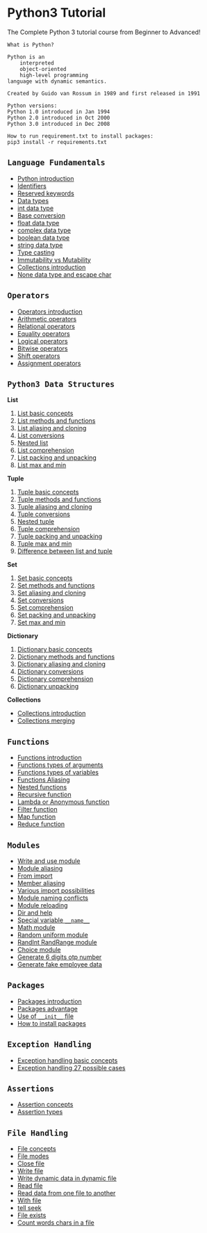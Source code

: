 # Python3 Tutorial
The Complete Python 3 tutorial course from Beginner to Advanced!

    What is Python?

    Python is an
        interpreted
        object-oriented
        high-level programming
    language with dynamic semantics.

    Created by Guido van Rossum in 1989 and first released in 1991
    
    Python versions:
    Python 1.0 introduced in Jan 1994
    Python 2.0 introduced in Oct 2000
    Python 3.0 introduced in Dec 2008
    
    How to run requirement.txt to install packages:
    pip3 install -r requirements.txt
 
## `Language Fundamentals`
* [Python introduction](01_language_fundamentals/01_Introduction.py)
* [Identifiers](01_language_fundamentals/02_Identifiers.py)
* [Reserved keywords](01_language_fundamentals/03_ReservedKeywords.py)
* [Data types](01_language_fundamentals/04_DataTypes.py)
* [int data type](01_language_fundamentals/05_DataTypes_Int.py)
* [Base conversion](01_language_fundamentals/06_BaseConversion.py)
* [float data type](01_language_fundamentals/07_DataTypes_Float.py)
* [complex data type](01_language_fundamentals/08_DataTypes_Complex.py)
* [boolean data type](01_language_fundamentals/09_DataTypes_Boolean.py)
* [string data type](01_language_fundamentals/10_DataTypes_String.py)
* [Type casting](01_language_fundamentals/11_TypeCasting.py)
* [Immutability vs Mutability](01_language_fundamentals/12_ImmutabilityVsMutability.py)
* [Collections introduction](01_language_fundamentals/13_Collections.py)
* [None data type and escape char](01_language_fundamentals/14_None_EscapeChar_Constants.py)

## `Operators`
* [Operators introduction](02_operators/01_IntroductionOperators.py)
* [Arithmetic operators](02_operators/02_ArithmeticOperators.py)
* [Relational operators](02_operators/03_RelationalOperators.py)
* [Equality operators](02_operators/04_EqualityOperators.py)
* [Logical operators](02_operators/05_LogicalOperators.py)
* [Bitwise operators](02_operators/06_BitwiseOperators.py)
* [Shift operators](02_operators/07_ShiftOperators.py)
* [Assignment operators](02_operators/08_AssignmentOperators.py)

## `Python3 Data Structures`
**List**
1) [List basic concepts](06_1_data_structure_list/List_Basics.py)
2) [List methods and functions](06_1_data_structure_list/List_Functions.py)
3) [List aliasing and cloning](06_1_data_structure_list/List_CloningAndAliasing.py)
4) [List conversions](06_1_data_structure_list/List_ConvertingToList.py)
5) [Nested list](06_1_data_structure_list/List_NestedList.py)
6) [List comprehension](06_1_data_structure_list/List_Comprehension.py)
7) [List packing and unpacking](06_1_data_structure_list/List_PackingUnpacking.py)
8) [List max and min](06_1_data_structure_list/List_MaxMin.py)

**Tuple**
1) [Tuple basic concepts](06_2_data_structure_tuple/Tuple_Basics.py)
2) [Tuple methods and functions](06_2_data_structure_tuple/Tuple_Functions.py)
3) [Tuple aliasing and cloning](06_2_data_structure_tuple/Tuple_CloningAndAliasing.py)
4) [Tuple conversions](06_2_data_structure_tuple/Tuple_ConvertingToTuple.py)
5) [Nested tuple](06_2_data_structure_tuple/Tuple_NestedTuple.py)
6) [Tuple comprehension](06_2_data_structure_tuple/Tuple_Comprehension.py)
7) [Tuple packing and unpacking](06_2_data_structure_tuple/Tuple_PackingUnpacking.py)
8) [Tuple max and min](06_2_data_structure_tuple/Tuple_MaxMin.py)
9) [Difference between list and tuple](06_2_data_structure_tuple/Difference_ListVsTuple.py)

**Set**
1) [Set basic concepts](06_3_data_structure_set/Set_Basics.py)
2) [Set methods and functions](06_3_data_structure_set/Set_Functions.py)
3) [Set aliasing and cloning](06_3_data_structure_set/Set_CloningAndAliasing.py)
4) [Set conversions](06_3_data_structure_set/Set_ConvertingToSet.py)
5) [Set comprehension](06_3_data_structure_set/Set_Comprehension.py)
6) [Set packing and unpacking](06_3_data_structure_set/Set_PackingUnpacking.py)
7) [Set max and min](06_3_data_structure_set/Set_MaxMin.py)

**Dictionary**
1) [Dictionary basic concepts](06_4_data_structure_dictionary/Dict_Basics.py)
2) [Dictionary methods and functions](06_4_data_structure_dictionary/Dict_Functions.py)
3) [Dictionary aliasing and cloning](06_4_data_structure_dictionary/Dict_CloningAndAliasing.py)
4) [Dictionary conversions](06_4_data_structure_dictionary/Dict_Conversions.py)
5) [Dictionary comprehension](06_4_data_structure_dictionary/Dict_Comprehension.py)
6) [Dictionary unpacking](06_4_data_structure_dictionary/Dict_Unpacking.py)

**Collections**
* [Collections introduction](data_structure_collections/Collections_Introduction.py)
* [Collections merging](data_structure_collections/Collections_Merging.py)

## `Functions`
* [Functions introduction](07_functions/Function_Introduction.py)
* [Functions types of arguments](07_functions/Function_TypesOfArguments.py)
* [Functions types of variables](07_functions/Function_TypesOfVariables.py)
* [Functions Aliasing](07_functions/Functions_Aliasing.py)
* [Nested functions](07_functions/Functions_Nested.py)
* [Recursive function](07_functions/Functions_Recursive.py)
* [Lambda or Anonymous function](07_functions/Functions_Lambda_Anonymous.py)
* [Filter function](07_functions/Functions_Lambda_Filter.py)
* [Map function](07_functions/Functions_Map.py)
* [Reduce function](07_functions/Functions_Reduce.py)

## `Modules`
* [Write and use module](08_modules/01_WriteAndUseModule.py)
* [Module aliasing](08_modules/02_ModuleAliasing.py)
* [From import](08_modules/03_FromImport.py)
* [Member aliasing](08_modules/04_MemberAliasing.py)
* [Various import possibilities](08_modules/05_VariousImportPossibilities.py)
* [Module naming conflicts](08_modules/06_ModuleNamingConflicts.py)
* [Module reloading](08_modules/07_ModuleReloading.py)
* [Dir and help](08_modules/08_DirAndHelp.py)
* [Special variable `__name__`](08_modules/09_SpecialVariable__name__.py)
* [Math module](08_modules/10_MathModule.py)
* [Random uniform module](08_modules/11_Random_Uniform_Module.py)
* [RandInt RandRange module](08_modules/12_RandInt_RandRange_Module.py)
* [Choice module](08_modules/13_ChoiceModule.py)
* [Generate 6 digits otp number](08_modules/14_GenerateSixDigitsOTPNumber.py)
* [Generate fake employee data](08_modules/15_GenerateFakeEmployeeData.py)

## `Packages`
* [Packages introduction](09_packages/01_PackageIntroduction.py)
* [Packages advantage](09_packages/01_PackageIntroduction.py)
* [Use of `__init__` file](09_packages/02_UseOf__init__file.py)
* [How to install packages](09_packages/03_InstallPackage.py)

## `Exception Handling`
* [Exception handling basic concepts](11_exception_handling/Exception_Basics_Concepts.py)
* [Exception handling 27 possible cases](11_exception_handling/exception_handling_possible_cases)

## `Assertions`
* [Assertion concepts](assertions/Assertions_Concept.py)
* [Assertion types](assertions/Assertions_Types.py)

## `File Handling`
* [File concepts](file_handling/01_FileConcepts.py)
* [File modes](file_handling/02_FileModes.py)
* [Close file](file_handling/03_CloseFile.py)
* [Write file](file_handling/04_WriteFile.py)
* [Write dynamic data in dynamic file](file_handling/05_WriteDynamicDataInDynamicFile.py)
* [Read file](file_handling/06_ReadFile.py)
* [Read data from one file to another](file_handling/07_ReadDataFromOneFileToAnother.py)
* [With file](file_handling/08_With.py)
* [tell seek](file_handling/09_Tell_Seek.py)
* [File exists](file_handling/10_FileExists.py)
* [Count words chars in a file](file_handling/11_CountWordsCharsInFile.py)
